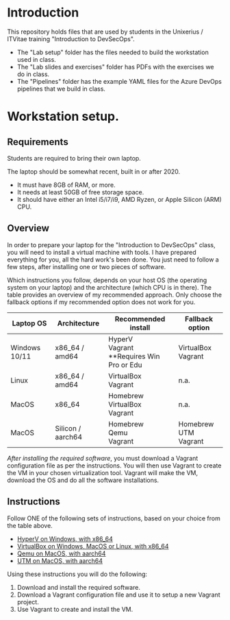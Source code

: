 # Introduction

This repository holds files that are used by students in the Unixerius / ITVitae training "Introduction to DevSecOps". 

* The "Lab setup" folder has the files needed to build the workstation used in class.
* The "Lab slides and exercises" folder has PDFs with the exercises we do in class.
* The "Pipelines" folder has the example YAML files for the Azure DevOps pipelines that we build in class.


# Workstation setup.

## Requirements

Students are required to bring their own laptop.

The laptop should be somewhat recent, built in or after 2020. 

* It must have 8GB of RAM, or more.
* It needs at least 50GB of free storage space.
* It should have either an Intel i5/i7/i9, AMD Ryzen, or Apple Silicon (ARM) CPU.


## Overview

In order to prepare your laptop for the "Introduction to DevSecOps" class, you will need to install a virtual machine with tools. I have prepared everything for you, all the hard work's been done. You just need to follow a few steps, after installing one or two pieces of software. 

Which instructions you follow, depends on your host OS (the operating system on your laptop) and the architecture (which CPU is in there). The table provides an overview of my recommended approach. Only choose the fallback options if my recommended option does not work for you.

| Laptop OS     | Architecture      | Recommended install                   | Fallback option                |
| ------------- | ----------------- | ------------------------------------- | ------------------------------ |
| Windows 10/11 | x86_64 / amd64    | HyperV<br />Vagrant<br />**Requires Win Pro or Edu | VirtualBox<br />Vagrant        |
| Linux         | x86_64 / amd64    | VirtualBox<br />Vagrant               | n.a.                           |
| MacOS         | x86_64            | Homebrew<br />VirtualBox<br />Vagrant | n.a.                           |
| MacOS         | Silicon / aarch64 | Homebrew<br />Qemu<br />Vagrant       | Homebrew<br />UTM<br />Vagrant |

*After installing the required software*, you must download a Vagrant configuration file as per the instructions. You will then use Vagrant to create the VM in your chosen virtualization tool. Vagrant will make the VM, download the OS and do all the software installations.


## Instructions

Follow ONE of the following sets of instructions, based on your choice from the table above.

* [HyperV on Windows, with x86_64](https://github.com/unixerius/DSO/blob/main/Lab%20setup/HyperV-instructions.md)
* [VirtualBox on Windows, MacOS or Linux, with x86_64](https://github.com/unixerius/DSO/blob/main/Lab%20setup/VirtualBox-instructions.md)
* [Qemu on MacOS, with aarch64](https://github.com/unixerius/DSO/blob/main/Lab%20setup/Qemu-instructions.md)
* [UTM on MacOS, with aarch64](https://github.com/unixerius/DSO/blob/main/Lab%20setup/UTM-instructions.md)

Using these instructions you will do the following:

1. Download and install the required software.
2. Download a Vagrant configuration file and use it to setup a new Vagrant project.
3. Use Vagrant to create and install the VM.

